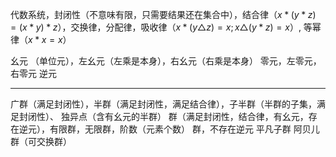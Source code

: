 代数系统，封闭性（不意味有限，只需要结果还在集合中），结合律（$x*(y*z)=(x*y)*z$），交换律，分配律，吸收律（$x*(y\triangle z)=x; x\triangle (y*z)=x$）, 等幂律（$x*x=x$）

幺元 （单位元），左幺元（左乘是本身），右幺元（右乘是本身）
零元，左零元，右零元
逆元

---
广群（满足封闭性），半群（满足封闭性，满足结合律），子半群（半群的子集，满足封闭性）、
独异点（含有幺元的半群）
群（满足封闭性，结合律，有幺元，存在逆元），有限群，无限群，阶数（元素个数）
群，不存在逆元
平凡子群
阿贝儿群（可交换群）